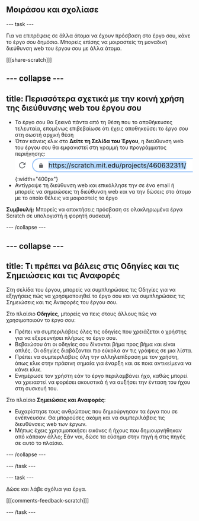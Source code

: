 ## Μοιράσου και σχολίασε

--- task ---

Για να επιτρέψεις σε άλλα άτομα να έχουν πρόσβαση στο έργο σου, κάνε το έργο σου δημόσιο. Μπορείς επίσης να μοιραστείς τη μοναδική διεύθυνση web του έργου σου με άλλα άτομα.

[[[share-scratch]]]

--- collapse ---
---
title: Περισσότερα σχετικά με την κοινή χρήση της διεύθυνσης web του έργου σου
---

+ Το έργο σου θα ξεκινά πάντα από τη θέση που το αποθήκευσες τελευταία, επομένως επιβεβαίωσε ότι έχεις αποθηκεύσει το έργο σου στη σωστή αρχική θέση
+ Όταν κάνεις κλικ στο **Δείτε τη Σελίδα του Έργου**, η διεύθυνση web του έργου σου θα εμφανιστεί στη γραμμή του προγράμματος περιήγησης: ![A web address.](images/from-me-webaddress.png){:width="400px"}
+ Αντίγραψε τη διεύθυνση web και επικόλλησε την σε ένα email ή μπορείς να σημειώσεις τη διεύθυνση web και να την δώσεις στο άτομο με το οποίο θέλεις να μοιραστείς το έργο

**Συμβουλή:** Μπορείς να αποκτήσεις πρόσβαση σε ολοκληρωμένα έργα Scratch σε υπολογιστή ή φορητή συσκευή.

--- /collapse ---

--- collapse ---
---
title: Τι πρέπει να βάλεις στις Οδηγίες και τις Σημειώσεις και τις Αναφορές
---

Στη σελίδα του έργου, μπορείς να συμπληρώσεις τις Οδηγίες για να εξηγήσεις πώς να χρησιμοποιηθεί το έργο σου και να συμπληρώσεις τις Σημειώσεις και τις Αναφορές του έργου σου.

Στο πλαίσιο **Οδηγίες**, μπορείς να πεις στους άλλους πώς να χρησιμοποιούν το έργο σου:
+ Πρέπει να συμπεριλάβεις όλες τις οδηγίες που χρειάζεται ο χρήστης για να εξερευνήσει πλήρως το έργο σου.
+ Βεβαιώσου ότι οι οδηγίες σου δίνονται βήμα προς βήμα και είναι απλές. Οι οδηγίες διαβάζονται πιο εύκολα αν τις γράψεις σε μια λίστα.
+ Πρέπει να συμπεριλάβεις όλη την αλληλεπίδραση με τον χρήστη, όπως κλικ στην πράσινη σημαία για έναρξη και σε ποια αντικείμενα να κάνει κλικ.
+ Ενημέρωσε τον χρήστη εάν το έργο περιλαμβάνει ήχο, καθώς μπορεί να χρειαστεί να φορέσει ακουστικά ή να αυξήσει την ένταση του ήχου στη συσκευή του.

Στο πλαίσιο **Σημειώσεις και Αναφορές**:
+ Ευχαρίστησε τους ανθρώπους που δημιούργησαν τα έργα που σε ενέπνευσαν. Θα μπορούσες ακόμη και να συμπεριλάβεις τις διευθύνσεις web των έργων.
+ Μήπως έχεις χρησιμοποιήσει εικόνες ή ήχους που δημιουργήθηκαν από κάποιον άλλο; Εάν ναι, δώσε τα εύσημα στην πηγή ή στις πηγές σε αυτό το πλαίσιο.

--- /collapse ---

--- /task ---

--- task ---

Δώσε και λάβε σχόλια για έργα.

[[[comments-feedback-scratch]]]

--- /task ---


